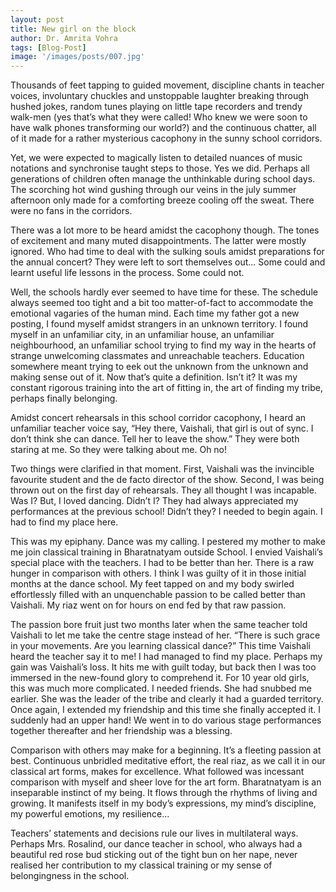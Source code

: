 ```yaml
---
layout: post
title: New girl on the block
author: Dr. Amrita Vohra
tags: [Blog-Post]
image: '/images/posts/007.jpg'
---
```


Thousands of feet tapping to guided movement, discipline chants in teacher voices, involuntary chuckles and unstoppable laughter breaking through hushed jokes, random tunes playing on little tape recorders and trendy walk-men (yes that’s what they were called! Who knew we were soon to have walk phones transforming our world?) and the continuous chatter, all of it made for a rather mysterious cacophony in the sunny school corridors.

Yet, we were expected to magically listen to detailed nuances of music notations and synchronise taught steps to those. Yes we did. Perhaps all generations of children often manage the unthinkable during school days. The scorching hot wind gushing through our veins in the july summer afternoon only made for a comforting breeze cooling off the sweat. There were no fans in the corridors.

There was a lot more to be heard amidst the cacophony though. The tones of excitement and many muted disappointments. The latter were mostly ignored. Who had time to deal with the sulking souls amidst preparations for the annual concert? They were left to sort themselves out... Some could and learnt useful life lessons in the process. Some could not.

Well, the schools hardly ever seemed to have time for these. The schedule always seemed too tight and a bit too matter-of-fact to accommodate the emotional vagaries of the human mind. Each time my father got a new posting, I found myself amidst strangers in an unknown territory. I found myself in an unfamiliar city, in an unfamiliar house, an unfamiliar neighbourhood, an unfamiliar school trying to find my way in the hearts of strange unwelcoming classmates and unreachable teachers. Education somewhere meant trying to eek out the unknown from the unknown and making sense out of it. Now that’s quite a definition. Isn’t it? It was my constant rigorous training into the art of fitting in, the art of finding my tribe, perhaps finally belonging.

Amidst concert rehearsals in this school corridor cacophony, I heard an unfamiliar teacher voice say, “Hey there, Vaishali, that girl is out of sync. I don’t think she can dance. Tell her to leave the show.” They were both staring at me. So they were talking about me. Oh no!

Two things were clarified in that moment. First, Vaishali was the invincible favourite student and the de facto director of the show. Second, I was being thrown out on the first day of rehearsals. They all thought I was incapable. Was I? But, I loved dancing. Didn’t I? They had always appreciated my performances at the previous school! Didn’t they? I needed to begin again. I had to find my place here.

This was my epiphany. Dance was my calling. I pestered my mother to make me join classical training in Bharatnatyam outside School. I envied Vaishali’s special place with the teachers. I had to be better than her. There is a raw hunger in comparison with others. I think I was guilty of it in those initial months at the dance school. My feet tapped on and my body swirled effortlessly filled with an unquenchable passion to be called better than Vaishali. My riaz went on for hours on end fed by that raw passion.

The passion bore fruit just two months later when the same teacher told Vaishali to let me take the centre stage instead of her. “There is such grace in your movements. Are you learning classical dance?” This time Vaishali heard the teacher say it to me! I had managed to find my place. Perhaps my gain was Vaishali’s loss. It hits me with guilt today, but back then I was too immersed in the new-found glory to comprehend it. For 10 year old girls, this was much more complicated. I needed friends. She had snubbed me earlier. She was the leader of the tribe and clearly it had a guarded territory. Once again, I extended my friendship and this time she finally accepted it. I suddenly had an upper hand! We went in to do various stage performances together thereafter and her friendship was a blessing.

Comparison with others may make for a beginning. It’s a fleeting passion at best. Continuous unbridled meditative effort, the real riaz, as we call it in our classical art forms, makes for excellence. What followed was incessant comparison with myself and sheer love for the art form. Bharatnatyam is an inseparable instinct of my being. It flows through the rhythms of living and growing. It manifests itself in my body’s expressions, my mind’s discipline, my powerful emotions, my resilience...

Teachers’ statements and decisions rule our lives in multilateral ways. Perhaps Mrs. Rosalind, our dance teacher in school, who always had a beautiful red rose bud sticking out of the tight bun on her nape, never realised her contribution to my classical training or my sense of belongingness in the school.